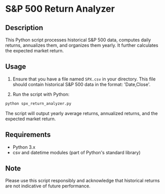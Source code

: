 # S&P 500 Return Analyzer

## Description
This Python script processes historical S&P 500 data, computes daily returns, annualizes them, and organizes them yearly. It further calculates the expected market return.

## Usage
1. Ensure that you have a file named `SPX.csv` in your directory. This file should contain historical S&P 500 data in the format: 'Date,Close'. 

2. Run the script with Python:

```bash
python spx_return_analyzer.py
```

The script will output yearly average returns, annualized returns, and the expected market return.

## Requirements
- Python 3.x
- csv and datetime modules (part of Python's standard library)

## Note
Please use this script responsibly and acknowledge that historical returns are not indicative of future performance.
